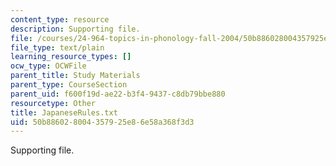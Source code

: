 ```yaml
---
content_type: resource
description: Supporting file.
file: /courses/24-964-topics-in-phonology-fall-2004/50b886028004357925e86e58a368f3d3_JapaneseRules.txt
file_type: text/plain
learning_resource_types: []
ocw_type: OCWFile
parent_title: Study Materials
parent_type: CourseSection
parent_uid: f600f19d-ae22-b3f4-9437-c8db79bbe880
resourcetype: Other
title: JapaneseRules.txt
uid: 50b88602-8004-3579-25e8-6e58a368f3d3
---
```

Supporting file.

